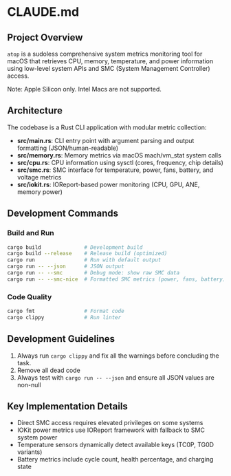 # CLAUDE.md

## Project Overview

`atop` is a sudoless comprehensive system metrics monitoring tool for macOS that retrieves CPU, memory, temperature, and power information using low-level system APIs and SMC (System Management Controller) access.

Note: Apple Silicon only. Intel Macs are not supported.

## Architecture

The codebase is a Rust CLI application with modular metric collection:

- **src/main.rs**: CLI entry point with argument parsing and output formatting (JSON/human-readable)
- **src/memory.rs**: Memory metrics via macOS mach/vm_stat system calls
- **src/cpu.rs**: CPU information using sysctl (cores, frequency, chip details)
- **src/smc.rs**: SMC interface for temperature, power, fans, battery, and voltage metrics
- **src/iokit.rs**: IOReport-based power monitoring (CPU, GPU, ANE, memory power)

## Development Commands

### Build and Run

```bash
cargo build              # Development build
cargo build --release    # Release build (optimized)
cargo run                # Run with default output
cargo run -- --json      # JSON output
cargo run -- --smc       # Debug mode: show raw SMC data
cargo run -- --smc-nice  # Formatted SMC metrics (power, fans, battery)
```

### Code Quality

```bash
cargo fmt                # Format code
cargo clippy             # Run linter
```

## Development Guidelines

1. Always run `cargo clippy` and fix all the warnings before concluding the task.
2. Remove all dead code
3. Always test with `cargo run -- --json` and ensure all JSON values are non-null

## Key Implementation Details

- Direct SMC access requires elevated privileges on some systems
- IOKit power metrics use IOReport framework with fallback to SMC system power
- Temperature sensors dynamically detect available keys (TC0P, TG0D variants)
- Battery metrics include cycle count, health percentage, and charging state
